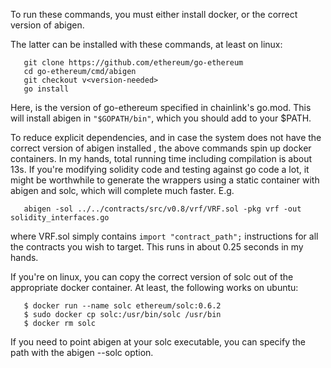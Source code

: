 To run these commands, you must either install docker, or the correct version
of abigen.
 
The latter can be installed with these commands, at least on linux:

```
   git clone https://github.com/ethereum/go-ethereum
   cd go-ethereum/cmd/abigen
   git checkout v<version-needed>
   go install
```

Here, <version-needed> is the version of go-ethereum specified in chainlink's
go.mod. This will install abigen in `"$GOPATH/bin"`, which you should add to
your $PATH.

To reduce explicit dependencies, and in case the system does not have the
correct version of abigen installed , the above commands spin up docker
containers. In my hands, total running time including compilation is about
13s. If you're modifying solidity code and testing against go code a lot, it
might be worthwhile to generate the wrappers using a static container
with abigen and solc, which will complete much faster. E.g.

```
   abigen -sol ../../contracts/src/v0.8/vrf/VRF.sol -pkg vrf -out solidity_interfaces.go
```

where VRF.sol simply contains `import "contract_path";` instructions for
all the contracts you wish to target. This runs in about 0.25 seconds in my
hands.

If you're on linux, you can copy the correct version of solc out of the
appropriate docker container. At least, the following works on ubuntu:

```
   $ docker run --name solc ethereum/solc:0.6.2
   $ sudo docker cp solc:/usr/bin/solc /usr/bin
   $ docker rm solc
```

If you need to point abigen at your solc executable, you can specify the path
with the abigen --solc <path-to-executable> option.
